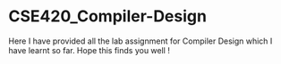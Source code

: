 # CSE420_Compiler-Design
Here I have provided all the lab assignment for Compiler Design which I have learnt so far. Hope this finds you well !
